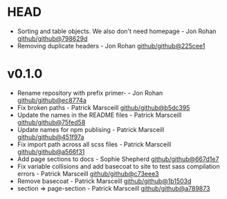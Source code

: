 # HEAD

 * Sorting and table objects. We also don't need homepage - Jon Rohan [github/github@798629d](https://github.com/github/github/commit/798629d)
 * Removing duplicate headers - Jon Rohan [github/github@225cee1](https://github.com/github/github/commit/225cee1)

# v0.1.0

 * Rename repository with prefix primer- - Jon Rohan [github/github@ec8774a](https://github.com/github/github/commit/ec8774a)
 * Fix broken paths - Patrick Marsceill [github/github@b5dc395](https://github.com/github/github/commit/b5dc395)
 * Update the names in the README files - Patrick Marsceill [github/github@75fed58](https://github.com/github/github/commit/75fed58)
 * Update names for npm publising - Patrick Marsceill [github/github@451f97a](https://github.com/github/github/commit/451f97a)
 * Fix import path across all scss files - Patrick Marsceill [github/github@a566f31](https://github.com/github/github/commit/a566f31)
 * Add page sections to docs - Sophie Shepherd [github/github@667d1e7](https://github.com/github/github/commit/667d1e7)
 * Fix variable collisions and add basecoat to site to test sass compilation errors - Patrick Marsceill [github/github@c73eee3](https://github.com/github/github/commit/c73eee3)
 * Remove basecoat - Patrick Marsceill [github/github@1b1503d](https://github.com/github/github/commit/1b1503d)
 * section => page-section - Patrick Marsceill [github/github@a789873](https://github.com/github/github/commit/a789873)